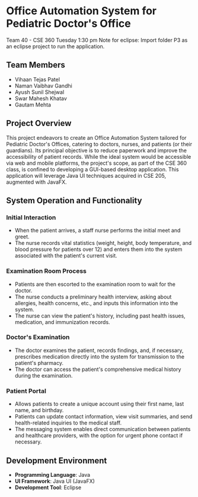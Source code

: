 # Office Automation System for Pediatric Doctor's Office
Team 40 - CSE 360 Tuesday 1:30 pm
Note for eclipse: Import folder P3 as an eclipse project to run the application. 

## Team Members

- Vihaan Tejas Patel
- Naman Vaibhav Gandhi
- Ayush Sunil Shejwal
- Swar Mahesh Khatav
- Gautam Mehta

## Project Overview
This project endeavors to create an Office Automation System tailored for Pediatric Doctor's Offices, catering to doctors, nurses, and patients (or their guardians). Its principal objective is to reduce paperwork and improve the accessibility of patient records. While the ideal system would be accessible via web and mobile platforms, the project's scope, as part of the CSE 360 class, is confined to developing a GUI-based desktop application. This application will leverage Java UI techniques acquired in CSE 205, augmented with JavaFX.

## System Operation and Functionality
### Initial Interaction
- When the patient arrives, a staff nurse performs the initial meet and greet.
- The nurse records vital statistics (weight, height, body temperature, and blood pressure for patients over 12) and enters them into the system associated with the patient's current visit.

### Examination Room Process
- Patients are then escorted to the examination room to wait for the doctor.
- The nurse conducts a preliminary health interview, asking about allergies, health concerns, etc., and inputs this information into the system.
- The nurse can view the patient's history, including past health issues, medication, and immunization records.

### Doctor's Examination
- The doctor examines the patient, records findings, and, if necessary, prescribes medication directly into the system for transmission to the patient's pharmacy.
- The doctor can access the patient's comprehensive medical history during the examination.

### Patient Portal
- Allows patients to create a unique account using their first name, last name, and birthday.
- Patients can update contact information, view visit summaries, and send health-related inquiries to the medical staff.
- The messaging system enables direct communication between patients and healthcare providers, with the option for urgent phone contact if necessary.

## Development Environment
- **Programming Language**: Java
- **UI Framework**: Java UI (JavaFX)
- **Development Tool**: Eclipse


